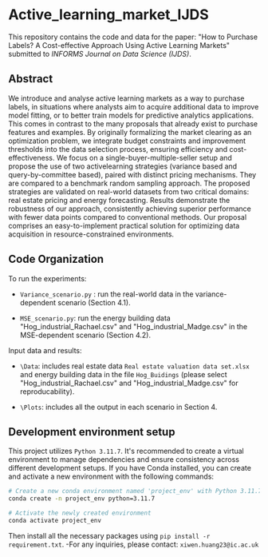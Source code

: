 # Active_learning_market_IJDS

This repository contains the code and data for the paper: "How to Purchase Labels? A Cost-effective Approach Using Active Learning Markets" submitted to *INFORMS Journal on Data Science (IJDS)*.

## Abstract

We introduce and analyse active learning markets as a way to purchase labels, in situations where analysts aim to acquire additional data to improve model fitting, or to better train models for predictive analytics applications. This comes in contrast to the many proposals that already exist to purchase features and examples. By originally formalizing the market clearing as an optimization problem, we integrate budget constraints and improvement thresholds into the data selection process, ensuring efficiency and cost-effectiveness. We focus on a single-buyer-multiple-seller setup and propose the use of two activelearning strategies (variance based and query-by-committee based), paired with distinct pricing mechanisms. They are compared to a benchmark random sampling approach. The proposed strategies are validated on real-world datasets from two critical domains: real estate pricing and energy forecasting. Results demonstrate the robustness of our approach, consistently achieving superior
performance with fewer data points compared to conventional methods. Our proposal comprises an easy-to-implement practical solution for optimizing data acquisition in resource-constrained environments.


## Code Organization

To run the experiments:

-  `Variance_scenario.py` : run the real-world data in the variance-dependent scenario (Section 4.1).

- `MSE_scenario.py`: run the energy building data "Hog_industrial_Rachael.csv" and "Hog_industrial_Madge.csv" in the MSE-dependent scenario (Section 4.2).

Input data and results:

- `\Data`: includes real estate data `Real estate valuation data set.xlsx` and energy building data in the file `Hog_Buidings` (please select "Hog_industrial_Rachael.csv" and "Hog_industrial_Madge.csv" for reproducability).

- `\Plots`: includes all the output in each scenario in Section 4.

## Development environment setup

This project utilizes ```Python 3.11.7```. It's recommended to create a virtual environment to manage dependencies and ensure consistency across different development setups.
If you have Conda installed, you can create and activate a new environment with the following commands:
```bash
# Create a new conda environment named 'project_env' with Python 3.11.7
conda create -n project_env python=3.11.7

# Activate the newly created environment
conda activate project_env
```
Then install all the necessary packages using ```pip install -r requirement.txt```.
-For any inquiries, please contact: ```xiwen.huang23@ic.ac.uk```




